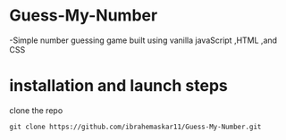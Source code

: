 # Guess-My-Number
-Simple number guessing game built using vanilla javaScript ,HTML ,and CSS

# installation and launch steps

clone the repo
```
git clone https://github.com/ibrahemaskar11/Guess-My-Number.git
```
